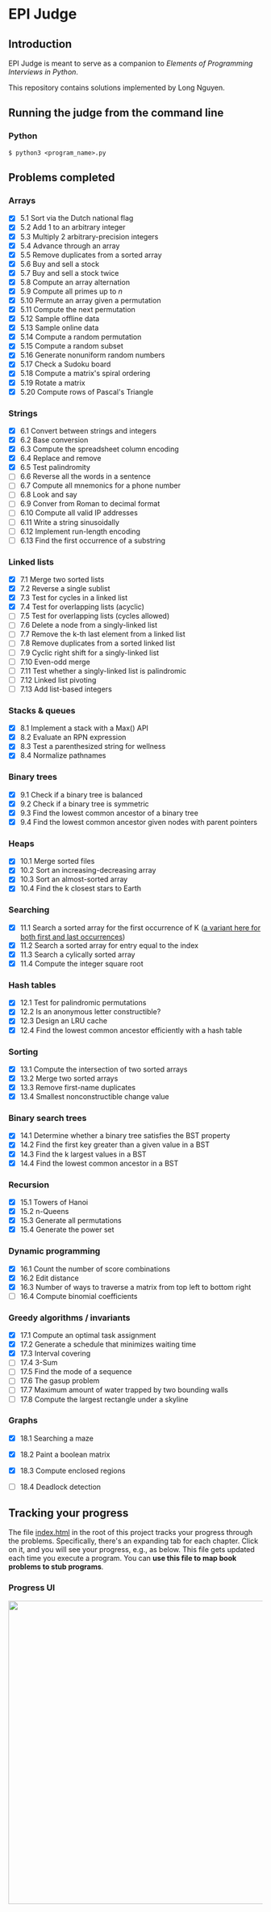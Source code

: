 # EPI Judge

## Introduction

EPI Judge is meant to serve as a companion to *Elements of Programming Interviews in Python*.

This repository contains solutions implemented by Long Nguyen.

## Running the judge from the command line

### Python

    $ python3 <program_name>.py

## Problems completed
### Arrays
- [x] 5.1 Sort via the Dutch national flag
- [x] 5.2 Add 1 to an arbitrary integer
- [x] 5.3 Multiply 2 arbitrary-precision integers
- [x] 5.4 Advance through an array
- [x] 5.5 Remove duplicates from a sorted array
- [x] 5.6 Buy and sell a stock
- [x] 5.7 Buy and sell a stock twice
- [x] 5.8 Compute an array alternation
- [x] 5.9 Compute all primes up to *n*
- [x] 5.10 Permute an array given a permutation
- [x] 5.11 Compute the next permutation
- [x] 5.12 Sample offline data
- [x] 5.13 Sample online data
- [x] 5.14 Compute a random permutation
- [x] 5.15 Compute a random subset
- [x] 5.16 Generate nonuniform random numbers
- [x] 5.17 Check a Sudoku board
- [x] 5.18 Compute a matrix's spiral ordering
- [x] 5.19 Rotate a matrix
- [x] 5.20 Compute rows of Pascal's Triangle
### Strings
- [x] 6.1 Convert between strings and integers
- [x] 6.2 Base conversion
- [x] 6.3 Compute the spreadsheet column encoding
- [x] 6.4 Replace and remove
- [x] 6.5 Test palindromity
- [ ] 6.6 Reverse all the words in a sentence
- [ ] 6.7 Compute all mnemonics for a phone number
- [ ] 6.8 Look and say
- [ ] 6.9 Conver from Roman to decimal format
- [ ] 6.10 Compute all valid IP addresses
- [ ] 6.11 Write a string sinusoidally
- [ ] 6.12 Implement run-length encoding
- [ ] 6.13 Find the first occurrence of a substring
### Linked lists
- [x] 7.1 Merge two sorted lists
- [x] 7.2 Reverse a single sublist
- [x] 7.3 Test for cycles in a linked list
- [x] 7.4 Test for overlapping lists (acyclic)
- [ ] 7.5 Test for overlapping lists (cycles allowed)
- [ ] 7.6 Delete a node from a singly-linked list
- [ ] 7.7 Remove the k-th last element from a linked list
- [ ] 7.8 Remove duplicates from a sorted linked list
- [ ] 7.9 Cyclic right shift for a singly-linked list
- [ ] 7.10 Even-odd merge
- [ ] 7.11 Test whether a singly-linked list is palindromic
- [ ] 7.12 Linked list pivoting
- [ ] 7.13 Add list-based integers
### Stacks & queues
- [x] 8.1 Implement a stack with a Max() API
- [x] 8.2 Evaluate an RPN expression
- [x] 8.3 Test a parenthesized string for wellness
- [x] 8.4 Normalize pathnames
### Binary trees
- [x] 9.1 Check if a binary tree is balanced
- [x] 9.2 Check if a binary tree is symmetric
- [x] 9.3 Find the lowest common ancestor of a binary tree
- [x] 9.4 Find the lowest common ancestor given nodes with parent pointers
### Heaps
- [x] 10.1 Merge sorted files
- [x] 10.2 Sort an increasing-decreasing array
- [x] 10.3 Sort an almost-sorted array
- [x] 10.4 Find the k closest stars to Earth
### Searching
- [x] 11.1 Search a sorted array for the first occurrence of K ([a variant here for both first and last occurrences](https://leetcode.com/problems/find-first-and-last-position-of-element-in-sorted-array/))
- [x] 11.2 Search a sorted array for entry equal to the index
- [x] 11.3 Search a cylically sorted array
- [x] 11.4 Compute the integer square root
### Hash tables
- [x] 12.1 Test for palindromic permutations
- [x] 12.2 Is an anonymous letter constructible?
- [X] 12.3 Design an LRU cache
- [x] 12.4 Find the lowest common ancestor efficiently with a hash table
### Sorting
- [x] 13.1 Compute the intersection of two sorted arrays
- [x] 13.2 Merge two sorted arrays
- [x] 13.3 Remove first-name duplicates
- [x] 13.4 Smallest nonconstructible change value
### Binary search trees
- [x] 14.1 Determine whether a binary tree satisfies the BST property
- [x] 14.2 Find the first key greater than a given value in a BST
- [x] 14.3 Find the k largest values in a BST
- [x] 14.4 Find the lowest common ancestor in a BST
### Recursion
- [x] 15.1 Towers of Hanoi
- [x] 15.2 n-Queens
- [x] 15.3 Generate all permutations
- [x] 15.4 Generate the power set
### Dynamic programming
- [x] 16.1 Count the number of score combinations
- [x] 16.2 Edit distance
- [x] 16.3 Number of ways to traverse a matrix from top left to bottom right
- [ ] 16.4 Compute binomial coefficients
### Greedy algorithms / invariants
- [x] 17.1 Compute an optimal task assignment
- [x] 17.2 Generate a schedule that minimizes waiting time
- [x] 17.3 Interval covering
- [ ] 17.4 3-Sum
- [ ] 17.5 Find the mode of a sequence
- [ ] 17.6 The gasup problem
- [ ] 17.7 Maximum amount of water trapped by two bounding walls
- [ ] 17.8 Compute the largest rectangle under a skyline
### Graphs
- [x] 18.1 Searching a maze
- [x] 18.2 Paint a boolean matrix
- [x] 18.3 Compute enclosed regions
- [ ] 18.4 Deadlock detection


## Tracking your progress

The file [index.html](https://github.com/adnanaziz/EPIJudge/blob/master/index.html) in the root of this project tracks your progress through the problems. Specifically, there's an expanding tab for each chapter. Click on it, and you will see your progress, e.g., as below. This file gets updated each time you execute a program. You can **use this file to map book problems to stub programs**.

### Progress UI
<img src="https://i.imgur.com/xjf7Z32.png" width="600px"></img>
